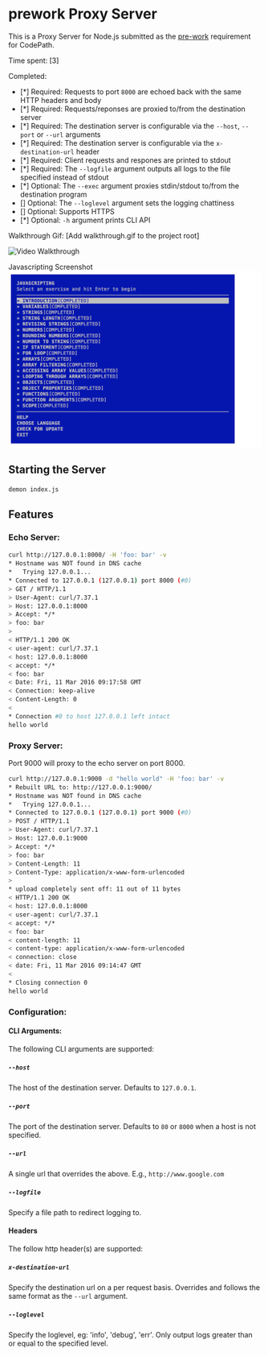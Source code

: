 # prework Proxy Server

This is a Proxy Server for Node.js submitted as the [pre-work](http://courses.codepath.com/snippets/intro_to_nodejs/prework) requirement for CodePath.

Time spent: [3]

Completed:

* [*] Required: Requests to port `8000` are echoed back with the same HTTP headers and body
* [*] Required: Requests/reponses are proxied to/from the destination server
* [*] Required: The destination server is configurable via the `--host`, `--port`  or `--url` arguments
* [*] Required: The destination server is configurable via the `x-destination-url` header
* [*] Required: Client requests and respones are printed to stdout
* [*] Required: The `--logfile` argument outputs all logs to the file specified instead of stdout
* [*] Optional: The `--exec` argument proxies stdin/stdout to/from the destination program
* [] Optional: The `--loglevel` argument sets the logging chattiness
* [] Optional: Supports HTTPS
* [*] Optional: `-h` argument prints CLI API

Walkthrough Gif:
[Add walkthrough.gif to the project root]

![Video Walkthrough](walkthrough.gif)


Javascripting Screenshot
![javascripting](https://raw.githubusercontent.com/chenxi969/prework-nodejs/master/screenshot/javascripting.png)

## Starting the Server

```bash
demon index.js
```

## Features

### Echo Server:

```bash
curl http://127.0.0.1:8000/ -H 'foo: bar' -v
* Hostname was NOT found in DNS cache
*   Trying 127.0.0.1...
* Connected to 127.0.0.1 (127.0.0.1) port 8000 (#0)
> GET / HTTP/1.1
> User-Agent: curl/7.37.1
> Host: 127.0.0.1:8000
> Accept: */*
> foo: bar
> 
< HTTP/1.1 200 OK
< user-agent: curl/7.37.1
< host: 127.0.0.1:8000
< accept: */*
< foo: bar
< Date: Fri, 11 Mar 2016 09:17:58 GMT
< Connection: keep-alive
< Content-Length: 0
< 
* Connection #0 to host 127.0.0.1 left intact
hello world
```

### Proxy Server:

Port 9000 will proxy to the echo server on port 8000.

```bash
curl http://127.0.0.1:9000 -d "hello world" -H 'foo: bar' -v
* Rebuilt URL to: http://127.0.0.1:9000/
* Hostname was NOT found in DNS cache
*   Trying 127.0.0.1...
* Connected to 127.0.0.1 (127.0.0.1) port 9000 (#0)
> POST / HTTP/1.1
> User-Agent: curl/7.37.1
> Host: 127.0.0.1:9000
> Accept: */*
> foo: bar
> Content-Length: 11
> Content-Type: application/x-www-form-urlencoded
> 
* upload completely sent off: 11 out of 11 bytes
< HTTP/1.1 200 OK
< host: 127.0.0.1:8000
< user-agent: curl/7.37.1
< accept: */*
< foo: bar
< content-length: 11
< content-type: application/x-www-form-urlencoded
< connection: close
< date: Fri, 11 Mar 2016 09:14:47 GMT
< 
* Closing connection 0
hello world
```

### Configuration:

#### CLI Arguments:

The following CLI arguments are supported:

##### `--host`

The host of the destination server. Defaults to `127.0.0.1`.

##### `--port`

The port of the destination server. Defaults to `80` or `8000` when a host is not specified.

##### `--url`

A single url that overrides the above. E.g., `http://www.google.com`

##### `--logfile`

Specify a file path to redirect logging to.

#### Headers

The follow http header(s) are supported:

##### `x-destination-url`

Specify the destination url on a per request basis. Overrides and follows the same format as the `--url` argument.

##### `--loglevel`

Specify the loglevel, eg: 'info', 'debug', 'err'. Only output logs greater than or equal to the specified level.
